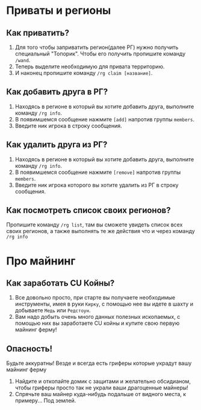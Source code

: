# Приваты и регионы

## Как приватить?

1. Для того чтобы заприватить регион(далее РГ) нужно получить специальный "Топорик". Чтобы его получить пропишите команду ```/wand```.
2. Теперь выделите необходимую для привата территорию.
3. И наконец пропишите команду ```/rg claim [название]```.

## Как добавить друга в РГ?

1. Находясь в регионе в который вы хотите добавить друга, выполните команду ```/rg info```.
2. В появимшемся сообщение нажмите `[add]` напротив группы `members`.
3. Введите ник игрока в строку сообщения.

## Как удалить друга из РГ?

1. Находясь в регионе в который вы хотите добавить друга, выполните команду ```/rg info```.
2. В появимшемся сообщение нажмите `[remove]` напротив группы `members`.
3. Введите ник игрока которого вы хотите удалить из РГ в строку сообщения.

## Как посмотреть список своих регионов?

Пропишите команду ```/rg list```, там вы сможете увидеть список всех своих регионов, а также выполнять те же действия что и через команду ```/rg info```

# Про майнинг

## Как заработать CU Койны? 

1. Все довольно просто, при старте вы получаете необходимые инструменты, имея в руки ```Кирку```, с помощью нее вы идете в шахту и добываете ```Медь``` или ```Редстоун```.
2. Вам надо добыть очень много данных полезных ископаемых, с помощью них вы заработаете CU койны и купите свою первую майнинг ферму!

## Опасность!

Будьте аккуратны! Везде и всегда есть гриферы которые украдут вашу майнинг ферму
1. Найдите и откопайте домик с защитами и желательно обсидианом, чтобы гриферы просто так не украли ваши драгоценные майнеры!
2. Спрячьте ваш майнер куда-нибудь подальше от видного места, к примеру... Под землей.
